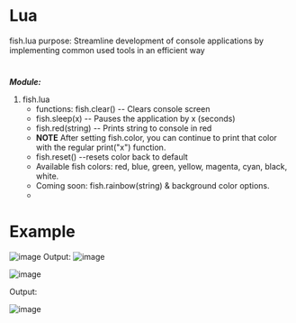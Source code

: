 
# Lua


fish.lua purpose:  Streamline development of console applications by implementing common used tools 
in an efficient way
#
***Module:***
1. fish.lua
    - functions: fish.clear() -- Clears console screen
    - fish.sleep(x) -- Pauses the application by x (seconds)
    - fish.red(string) -- Prints string to console in red
    - **NOTE** After setting fish.color, you can continue to print that color with the regular print("x") function. 
    - fish.reset() --resets color back to default
    - Available fish colors: red, blue, green, yellow, magenta, cyan, black, white.
    - Coming soon: fish.rainbow(string) & background color options.
    - 


# Example
![image](https://user-images.githubusercontent.com/20504394/172475002-7409ee64-2f9d-444d-8f51-4e66380b94e3.png) Output: ![image](https://user-images.githubusercontent.com/20504394/172475272-3d0ed872-96df-40c7-946b-77e16cdcb822.png)


![image](https://user-images.githubusercontent.com/20504394/172483985-b13adfb1-b199-4f7e-b1d2-d111361055b4.png)


Output:

![image](https://user-images.githubusercontent.com/20504394/172483886-3bf2a0bb-c006-47ac-ba1d-e48b864aacec.png)
